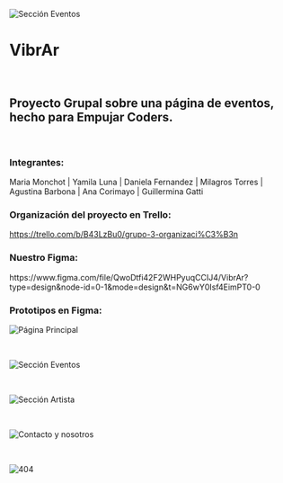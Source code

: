 ![Sección Eventos](https://github.com/KateClysm/VibrAr/assets/109751647/efd6113d-ce6f-48cd-b4b0-543df691bd41)
<h1>VibrAr</h1>
<br>
<h2>Proyecto Grupal sobre una página de eventos, hecho para Empujar Coders.</h2>
<br>
<h3>Integrantes:</h3>

Maria Monchot   |    Yamila Luna   |    Daniela Fernandez   |    Milagros Torres   |    Agustina Barbona   |    Ana Corimayo   |    Guillermina Gatti 
<br>

<h3>Organización del proyecto en Trello:</h3>

https://trello.com/b/B43LzBu0/grupo-3-organizaci%C3%B3n
<br>

<h3>Nuestro Figma:</h3>
https://www.figma.com/file/QwoDtfi42F2WHPyuqCCIJ4/VibrAr?type=design&node-id=0-1&mode=design&t=NG6wY0Isf4EimPT0-0
<br>

<h3>Prototipos en Figma:</h3>


![Página Principal](https://github.com/KateClysm/VibrAr/assets/109751647/91ab9692-bac2-48e8-843b-9970599d6679)

<br>

![Sección Eventos](https://github.com/KateClysm/VibrAr/assets/109751647/961ebcd5-57eb-4e03-b3e0-b07cad0c3798)


<br>

![Sección Artista](https://github.com/KateClysm/VibrAr/assets/109751647/2a290aaa-127c-4c90-8fa7-1e1f33ee2ad9)

<br>

![Contacto y nosotros](https://github.com/KateClysm/VibrAr/assets/109751647/8ff38d27-ad4e-456a-a279-c5ff997c2ea2)

<br>

![404](https://github.com/KateClysm/VibrAr/assets/109751647/be3e904b-1497-4da5-bdd6-23112e00a274)
